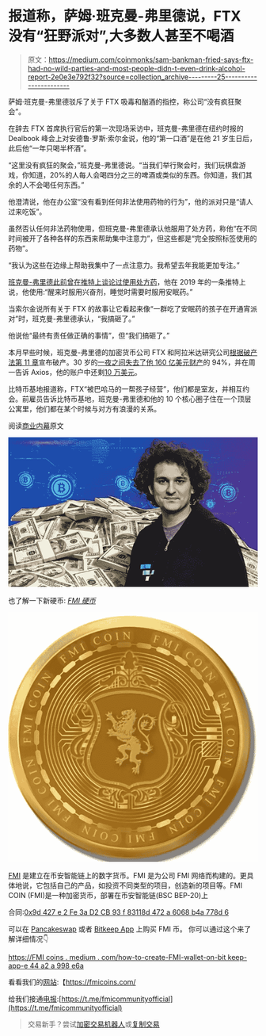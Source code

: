 # 报道称，萨姆·班克曼-弗里德说，FTX 没有“狂野派对”,大多数人甚至不喝酒

> 原文：<https://medium.com/coinmonks/sam-bankman-fried-says-ftx-had-no-wild-parties-and-most-people-didn-t-even-drink-alcohol-report-2e0e3e792f32?source=collection_archive---------25----------------------->

萨姆·班克曼-弗里德驳斥了关于 FTX 吸毒和酗酒的指控，称公司“没有疯狂聚会”。

在辞去 FTX 首席执行官后的第一次现场采访中，班克曼-弗里德在纽约时报的 Dealbook 峰会上对安德鲁·罗斯·索尔金说，他的“第一口酒”是在他 21 岁生日后，此后他“一年只喝半杯酒”。

“这里没有疯狂的聚会，”班克曼-弗里德说。“当我们举行聚会时，我们玩棋盘游戏，你知道，20%的人每人会喝四分之三的啤酒或类似的东西。你知道，我们其余的人不会喝任何东西。”

他澄清说，他在办公室“没有看到任何非法使用药物的行为”，他的派对只是“请人过来吃饭”。

虽然否认任何非法药物使用，但班克曼-弗里德承认他服用了处方药，称他“在不同时间被开了各种各样的东西来帮助集中注意力”，但这些都是“完全按照标签使用的药物”。

“我认为这些在边缘上帮助我集中了一点注意力。我希望去年我能更加专注。”

[班克曼-弗里德此前曾在推特上谈论过使用处方药](https://twitter.com/SBF_FTX/status/1173351344159117312)，他在 2019 年的一条推特上说，他使用:“醒来时服用兴奋剂，睡觉时需要时服用安眠药。”

当索尔金说所有关于 FTX 的故事让它看起来像“一群吃了安眠药的孩子在开通宵派对”时，班克曼-弗里德承认，“我搞砸了。”

他说他“最终有责任做正确的事情”，但“我们搞砸了。”

本月早些时候，班克曼-弗里德的加密货币公司 FTX 和阿拉米达研究公司[根据破产法第 11 章](https://markets.businessinsider.com/news/currencies/ftx-bankruptcy-sam-bankman-fried-ceo-crypto-binance-alameda-markets-2022-11?utm_medium=referral&utm_source=yahoo.com)宣布破产。30 岁的[一夜之间失去了他 160 亿美元财产](https://www.businessinsider.com/ftx-ceo-crypto-binance-sam-bankman-fried-wealth-wiped-out-2022-11?IR=T&r=US&utm_medium=referral&utm_source=yahoo.com)的 94%，并在周一告诉 Axios，他的账户中还剩[10 万美元](https://www.businessinsider.com/sam-bankman-fried-ftx-crypto-bank-account-axios-2022-11?IR=T&inline-endstory-related-recommendations=&r=US&utm_medium=referral&utm_source=yahoo.com)。

比特币基地报道称，FTX“被巴哈马的一帮孩子经营”，他们都是室友，并相互约会。前雇员告诉比特币基地，班克曼-弗里德和他的 10 个核心圈子住在一个顶层公寓里，他们都在某个时候与对方有浪漫的关系。

阅读[商业内幕](https://www.businessinsider.com/sam-bankman-fried-shuts-down-claims-wild-parties-ftx-report-2022-12)原文

![](img/7763dabbbada9476e8c85526ecac354f.png)

也了解一下新硬币: [*FMI 硬币*](http://www.fmicoins.com/)

![](img/8ddb4dce09825ad7478c1c68a704352a.png)

[FMI](http://www.fmicoins.com/) 是建立在币安智能链上的数字货币。FMI 是为公司 FMI 网络而构建的。更具体地说，它包括自己的产品，如投资不同类型的项目，创造新的项目等。FMI COIN (FMI)是一种加密货币，部署在币安智能链(BSC BEP-20)上

合同:[0x9d 427 e 2 Fe 3a D2 CB 93 f 83118d 472 a 6068 b4a 778d 6](https://bscscan.com/token/0x9d427E2fe3ad2Cb93F83118d472A6068B4a778D6)

可以在 [Pancakeswap](https://pancakeswap.finance/) 或者 [Bitkeep App](https://bitkeep.com/download) 上购买 FMI 币。
你可以通过这个来了解详细情况👇

[https://FMI coins . medium . com/how-to-create-FMI-wallet-on-bit keep-app-e 44 a2 a 998 e6a](https://fmicoins.medium.com/how-to-create-fmi-wallet-on-bitkeep-app-e44a2a998e6a)

看看我们的[网站](http://www.fmicoins.com/):【https://fmicoins.com/ 

给我们接通[电报](https://t.me/fmicommunityofficial):[https://t.me/fmicommunityofficial](https://t.me/fmicommunityofficial)

> 交易新手？尝试[加密交易机器人](/coinmonks/crypto-trading-bot-c2ffce8acb2a)或[复制交易](/coinmonks/top-10-crypto-copy-trading-platforms-for-beginners-d0c37c7d698c)